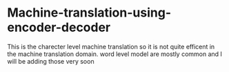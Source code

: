 # Machine-translation-using-encoder-decoder

This is the charecter level machine translation so it is not quite efficent in the machine translation domain.
word level model are mostly common and I will be adding those very soon

